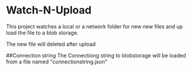 # Watch-N-Upload

This project watches a local or a network folder for new new files and up load the file to a blob storage.

The new file will deleted after upload

##Connection string
The Connectiong string to blobstorage will be loaded from a file named "connectionstring.json"
